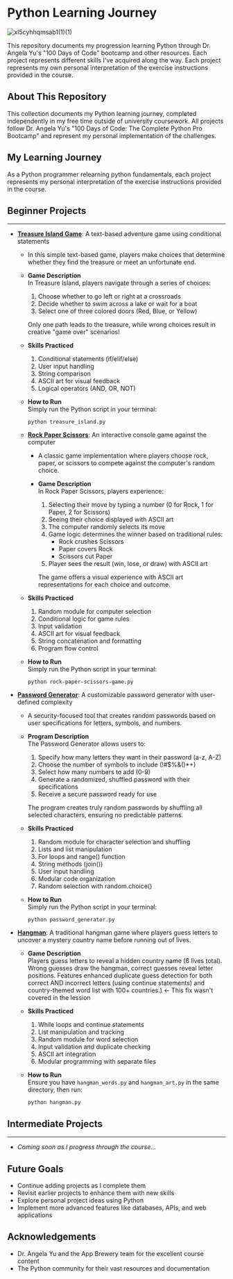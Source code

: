 # Python Learning Journey

![xl5cyhhqmsab1(1)(1)](https://github.com/user-attachments/assets/46900b8c-6515-4731-b8e7-097ca424762f)

This repository documents my progression learning Python through Dr. Angela Yu's "100 Days of Code" bootcamp and other resources. Each project represents different skills I've acquired along the way.
Each project represents my own personal interpretation of the exercise instructions provided in the course.

## About This Repository

This collection documents my Python learning journey, completed independently in my free time outside of university coursework. All projects follow Dr. Angela Yu's "100 Days of Code: The Complete Python Pro Bootcamp" and represent my personal implementation of the challenges.

## My Learning Journey

As a Python programmer relearning python fundamentals, each project represents my personal interpretation of the exercise instructions provided in the course.  

## Beginner Projects
____________________________________________________________________________________________________________________________________________________________________________________________________________

- **[Treasure Island Game](./01-beginner-projects/treasure-island)**: A text-based adventure game using conditional statements
  - In this simple text-based game, players make choices that determine whether they find the treasure or meet an unfortunate end.
  - **Game Description**  
    In Treasure Island, players navigate through a series of choices:
      1. Choose whether to go left or right at a crossroads
      2. Decide whether to swim across a lake or wait for a boat
      3. Select one of three colored doors (Red, Blue, or Yellow)
   
     Only one path leads to the treasure, while wrong choices result in creative "game over" scenarios!
  - **Skills Practiced**
    1. Conditional statements (if/elif/else)
    2. User input handling
    3. String comparison
    4. ASCII art for visual feedback
    5. Logical operators (AND, OR, NOT)
  - **How to Run**  
    Simply run the Python script in your terminal:
    ```
    python treasure_island.py
    ```
    
  - **[Rock Paper Scissors](./01-beginner-projects/rock-paper-scissors)**: An interactive console game against the computer
    - A classic game implementation where players choose rock, paper, or scissors to compete against the computer's random choice.
    - **Game Description**  
      In Rock Paper Scissors, players experience:
        1. Selecting their move by typing a number (0 for Rock, 1 for Paper, 2 for Scissors)
        2. Seeing their choice displayed with ASCII art
        3. The computer randomly selects its move
        4. Game logic determines the winner based on traditional rules:
           - Rock crushes Scissors
           - Paper covers Rock
           - Scissors cut Paper
        5. Player sees the result (win, lose, or draw) with ASCII art
   
      The game offers a visual experience with ASCII art representations for each choice and outcome.
  - **Skills Practiced**
    1. Random module for computer selection
    2. Conditional logic for game rules
    3. Input validation
    4. ASCII art for visual feedback
    5. String concatenation and formatting
    6. Program flow control
  - **How to Run**  
    Simply run the Python script in your terminal:
    ```
    python rock-paper-scissors-game.py
    ```
    
- **[Password Generator](./01-beginner-projects/password-generator)**: A customizable password generator with user-defined complexity
  - A security-focused tool that creates random passwords based on user specifications for letters, symbols, and numbers.
  - **Program Description**  
    The Password Generator allows users to:
      1. Specify how many letters they want in their password (a-z, A-Z)
      2. Choose the number of symbols to include (!#$%&()*+)
      3. Select how many numbers to add (0-9)
      4. Generate a randomized, shuffled password with their specifications
      5. Receive a secure password ready for use
   
    The program creates truly random passwords by shuffling all selected characters, ensuring no predictable patterns.
  - **Skills Practiced**
    1. Random module for character selection and shuffling
    2. Lists and list manipulation
    3. For loops and range() function
    4. String methods (join())
    5. User input handling
    6. Modular code organization
    7. Random selection with random.choice()
  - **How to Run**  
    Simply run the Python script in your terminal:
    ```
    python password_generator.py
    ```

- **[Hangman](./01-beginner-projects/hangman_main)**: A traditional hangman game where players guess letters to uncover a mystery country name before running out of lives.
  - **Game Description**  
    Players guess letters to reveal a hidden country name (6 lives total). Wrong guesses draw the hangman, correct guesses reveal letter positions. Features enhanced duplicate guess detection for both correct AND incorrect letters (using continue statements) and country-themed word list with 100+ countries.) <-  This fix wasn't covered in the lession
  - **Skills Practiced**
    1. While loops and continue statements
    2. List manipulation and tracking
    3. Random module for word selection
    4. Input validation and duplicate checking
    5. ASCII art integration
    6. Modular programming with separate files
  - **How to Run**  
    Ensure you have `hangman_words.py` and `hangman_art.py` in the same directory, then run:
    
    ```
    python hangman.py
    ```
    

## Intermediate Projects
____________________________________________________________________________________________________________________________________________________________________________________________________________
- *Coming soon as I progress through the course...*

## Future Goals

- Continue adding projects as I complete them
- Revisit earlier projects to enhance them with new skills
- Explore personal project ideas using Python
- Implement more advanced features like databases, APIs, and web applications

## Acknowledgements

- Dr. Angela Yu and the App Brewery team for the excellent course content
- The Python community for their vast resources and documentation

